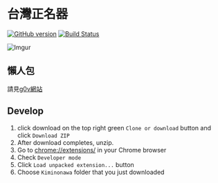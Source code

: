 # 台灣正名器
[![GitHub version](https://badge.fury.io/gh/acsalu%2FKiminonawa.svg)](https://badge.fury.io/gh/acsalu%2FKiminonawa)
[![Build Status](https://travis-ci.org/acsalu/Kiminonawa.svg?branch=master)](https://travis-ci.org/acsalu/Kiminonawa)

![Imgur](http://i.imgur.com/ChFZYtC.jpg)

## 懶人包
請見[g0v網站](https://g0v.hackpad.com/vPut9gWRsWH)

## Develop
1. click download on the top right green `Clone or download` button and click `Download ZIP`
2. After download completes, unzip.
3. Go to [chrome://extensions/]([chrome://extensions/]) in your Chrome browser
4. Check `Developer mode`
5. Click `Load unpacked extension...` button
6. Choose `Kiminonawa` folder that you just downloaded

